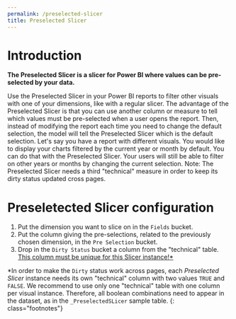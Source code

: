 ```yaml
---
permalink: /preselected-slicer
title: Preselected Slicer
---
```

# Introduction

**The Preselected Slicer is a slicer for Power BI where values can be pre-selected by your data.**

Use the Preselected Slicer in your Power BI reports to filter other visuals with one of your dimensions, like with a regular slicer. The advantage of the Preselected Slicer is that you can use another column or measure to tell which values must be pre-selected when a user opens the report. Then, instead of modifying the report each time you need to change the default selection, the model will tell the Preselected Slicer which is the default selection. Let's say you have a report with different visuals. You would like to display your charts filtered by the current year or month by default. You can do that with the Preselected Slicer. Your users will still be able to filter on other years or months by changing the current selection. Note: The Preselected Slicer needs a third "technical" measure in order to keep its dirty status updated cross pages.

# Preseletected Slicer configuration

1. Put the dimension you want to slice on in the `Fields` bucket.
2. Put the column giving the pre-selections, related to the previously chosen dimension, in the `Pre Selection` bucket.
3. Drop in the `Dirty Status` bucket a column from the "technical" table.<br />
<u>This column must be unique for this Slicer instance!*</u>

*In order to make the `Dirty` status work across pages, each _Preselected Slicer_ instance needs its own "technical" column with two values `TRUE` and `FALSE`. We recommend to use only one "technical" table with one column per visual instance. Therefore, all boolean combinations need to appear in the dataset, as in the `_PreselectedSLicer` sample table.
{: class="footnotes"}
